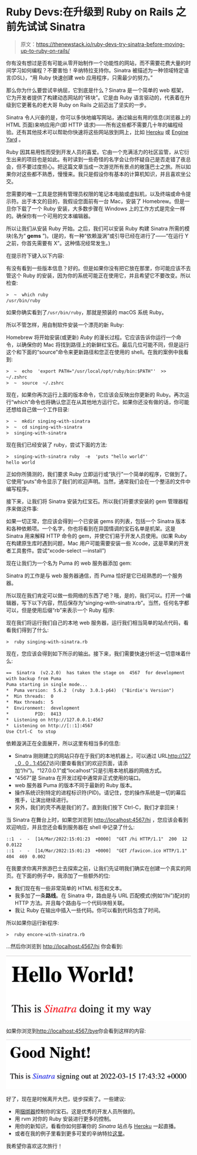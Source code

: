 # Ruby Devs:在升级到 Ruby on Rails 之前先试试 Sinatra

> 原文：<https://thenewstack.io/ruby-devs-try-sinatra-before-moving-up-to-ruby-on-rails/>

你有没有想过是否有可能从零开始制作一个功能性的网站，而不需要花费大量的时间学习如何编程？不要害怕！辛纳特拉支持你。Sinatra 被描述为一种领域特定语言(DSL)，“用 Ruby 快速创建 web 应用程序，只需最少的努力。”

那么你为什么要尝试辛纳屈，它到底是什么？Sinatra 是一个简单的 web 框架，它为开发者提供了构建动态网站的“砖块”。它是由 Ruby 语言驱动的，代表着在升级到它更著名的老大哥 Ruby on Rails 之前迈出了坚实的一步。

Sinatra 令人兴奋的是，你可以多快地编写网站，通过输出有用的信息(浏览器上的 HTML 页面)来响应用户(即 HTTP 请求)——所有这些都不需要几十年的编程经验。还有其他技术可以帮助你快速将这些网站放到网上，比如 [Heroku](https://www.heroku.com/) 或 [Engine Yard](http://engineyard.com) 。

Ruby 因其易用性而受到开发人员的喜爱。它由一个充满活力的社区监管，从它衍生出来的项目也是如此。有时读到一些奇怪的名字会让你怀疑自己是否走错了夜总会，但不要过度担心。把这篇文章当成一次游览所有景点的敞篷巴士之旅。所以如果你对这些都不熟悉，慢慢来。我只是假设你有基本的计算机知识，并且喜欢坐公交。

您需要的唯一工具是您拥有管理员权限的笔记本电脑或虚拟机，以及终端或命令提示符。出于本文的目的，我假设您面前有一台 Mac，安装了 Homebrew。但是一旦你下载了一个 Ruby 安装，大多数步骤在 Windows 上的工作方式是完全一样的。确保你有一个可用的文本编辑器。

所以让我们从安装 Ruby 开始。之后，我们可以安装 Ruby 构建 Sinatra 所需的模块(名为“ **gems** ”)。(是的，有一种“依赖漩涡”或引导已经在进行了——“在运行 Y 之前，你首先需要有 X”。这种情况经常发生。)

在提示符下键入以下内容:

有没有看到一些版本信息？好的。但是如果你没有把它放在那里，你可能应该不去管这个 Ruby 的安装，因为你的系统可能正在使用它，并且希望它不要改变。所以检查:

```
>  ~  which ruby
/usr/bin/ruby

```

如果你确实看到了`/usr/bin/ruby`，那就是预装的 macOS 系统 Ruby。

所以不管怎样，用自制软件安装一个漂亮的新 Ruby:

Homebrew 将开始安装(或更新) *Ruby* 的漫长过程。它应该告诉你运行一个命令，以确保你的 Mac 将找到路径上的新鲜红宝石。最后几位可能不同，但是运行这个和下面的“source”命令来更新路径和您正在使用的 shell。在我的案例中我看到:

```
>  ~  echo  'export PATH="/usr/local/opt/ruby/bin:$PATH"'  >>  ~/.zshrc
>  ~  source  ~/.zshrc

```

现在，如果你再次运行上面的版本命令，它应该会反映出你更新的 Ruby。再次运行“which”命令也将确认您正在从其他地方运行它。如果你还没有做的话，你可能还想给自己做一个工作目录:

```
>  ~  mkdir singing-with-sinatra
>  ~  cd singing-with-sinatra
>  singing-with-sinatra

```

现在我们已经安装了 ruby，尝试下面的方法:

```
>  singing-with-sinatra ruby  -e  'puts "hello world"'  
hello world

```

正如你所猜测的，我们要求 Ruby 立即运行或“执行”一个简单的程序，它做到了。它使用“puts”命令显示了我们的欢迎声明。当然，通常我们会在一个整洁的文件中编写程序。

接下来，让我们将 Sinatra 安装为红宝石。所以我们将要求安装的 gem 管理器程序来做这件事:

如果一切正常，您应该会得到一个已安装 gems 的列表，包括一个 Sinatra 版本和各种依赖项。一个名字，你也将看到在异国情调的宝石名单是机架。这是 Sinatra 用来解释 HTTP 命令的 gem，并使它们易于开发人员使用。(如果 Ruby 在构建原生库时遇到问题，Mac 用户可能需要安装一些 Xcode，这是苹果的开发者工具套件。尝试“xcode-select —install”)

现在让我们为一个名为 Puma 的 web 服务器添加 gem:

Sinatra 的工作是与 web 服务器通信，而 Puma 恰好是它已经熟悉的一个服务器。

所以现在我们肯定可以做一些网络的东西了吧？哦，是的，我们可以。打开一个编辑器，写下以下内容，然后保存为“singing-with-sinatra.rb”。当然，任何名字都可以，但是使用后缀“rb”来表示一个 Ruby 程序:

现在我们将运行我们自己的本地 web 服务器，运行我们相当简单的站点代码，看看我们得到了什么:

```
>  ruby singing-with-sinatra.rb

```

现在，您应该会得到如下所示的输出。接下来，我们需要快速分析这一切意味着什么:

```
==  Sinatra  (v2.2.0)  has taken the stage on  4567  for development with backup from Puma
Puma starting in single mode...
*  Puma version:  5.6.2  (ruby  3.0.1-p64)  ("Birdie's Version")
*  Min threads:  0
*  Max threads:  5
*  Environment:  development
*          PID:  8413
*  Listening on http://127.0.0.1:4567
*  Listening on http://[::1]:4567
Use Ctrl-C  to stop

```

依赖漩涡正在全面展开，所以这里有相当多的信息:

*   Sinatra 刚刚建立的网站只存在于我们的本地机器上，可以通过 URL[http://127 . 0 . 0 . 1:4567](http://127.0.0.1:4567/hi)访问(要查看我们的欢迎页面，请添加“/hi”)。“127.0.0.1”或“localhost”只是引用本地机器的网络方式。
*   “4567”是 Sinatra 在开发过程中通常非正式使用的端口。
*   web 服务器 Puma 的版本不同于最新的 Ruby 版本。
*   操作系统识别特定的进程标识符(PID)。请记住，您的操作系统是一切的幕后推手，让演出继续进行。
*   另外，我们的壳不再是我们的了。直到我们按下 Ctrl-C，我们才拿回来！

当 Sinatra 在舞台上时，如果您浏览到 [http://localhost:4567/hi](http://localhost:4567/hi) ，您应该会看到欢迎响应，并且您还会看到服务器在 shell 中记录了什么:

```
::1  -  -  [14/Mar/2022:15:01:23  +0000]  "GET /hi HTTP/1.1"  200  12  0.0122
::1  -  -  [14/Mar/2022:15:01:23  +0000]  "GET /favicon.ico HTTP/1.1"  404  469  0.002

```

在我要求你离开旅游巴士去探索之前，让我们先证明我们确实在创建一个真实的网页。在下面的例子中，我添加了一些额外的位:

*   我们现在有一些非常简单的 HTML 标签和文本。
*   我多加了一条**路线**。在 Sinatra 中，路由是与 URL 匹配模式(例如“/hi”)配对的 HTTP 方法。并且每个路由与一个代码块相关联。
*   我让 Ruby 在输出中插入一些代码。你可以看到代码包含了时间。

所以如果你运行新程序:

```
>  ruby encore-with-sinatra.rb

```

…然后你浏览到 [http://localhost:4567/hi](http://localhost:4567/hi) 你会看到:

[![Sinatra](img/940a83a0c6590728db2356f83d691b66.png)](https://cdn.thenewstack.io/media/2022/03/3d1fa8d9-image1.png)

如果你浏览到[http://localhost:4567/bye](http://localhost:4567/bye)你会看到这样的内容:

[![Sinatra](img/70f013422f700ef685bf56d8eff5844e.png)](https://cdn.thenewstack.io/media/2022/03/386a759f-image2.png)

好了，现在是时候离开大巴，徒步探索了。一些建议:

*   用[捆绑器](https://bundler.io/)控制你的宝石。这是优秀的开发人员所做的。
*   用 rvm 对你的 Ruby 安装进行更多的控制。
*   用你的新知识，看看你如何部署你的 *Sinatra* 站点与 [Heroku](https://devcenter.heroku.com/articles/rack) 一起直播。
*   或者在我的例子里看到更多可爱的辛纳特拉[这里](https://github.com/eastmad/Swiss-Army-Knife)。

我希望你喜欢这次旅行！

<svg xmlns:xlink="http://www.w3.org/1999/xlink" viewBox="0 0 68 31" version="1.1"><title>Group</title> <desc>Created with Sketch.</desc></svg>